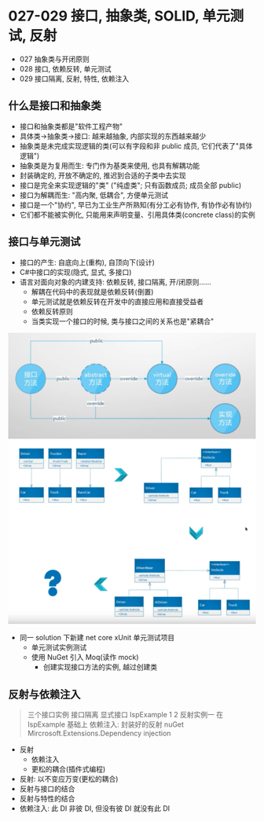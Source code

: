 # 027-029 接口, 抽象类, SOLID, 单元测试, 反射

- 027 抽象类与开闭原则
- 028 接口, 依赖反转, 单元测试
- 029 接口隔离, 反射, 特性, 依赖注入

## 什么是接口和抽象类

- 接口和抽象类都是"软件工程产物"
- 具体类->抽象类->接口: 越来越抽象, 内部实现的东西越来越少
- 抽象类是未完成实现逻辑的类(可以有字段和非 public 成员, 它们代表了"具体逻辑")
- 抽象类是为复用而生: 专门作为基类来使用, 也具有解耦功能
- 封装确定的, 开放不确定的, 推迟到合适的子类中去实现
- 接口是完全来实现逻辑的"类" ("纯虚类"; 只有函数成员; 成员全部 public)
- 接口为解耦而生: "高内聚, 低耦合", 方便单元测试
- 接口是一个"协约", 早已为工业生产所熟知(有分工必有协作, 有协作必有协约)
- 它们都不能被实例化, 只能用来声明变量、引用具体类(concrete class)的实例

## 接口与单元测试

- 接口的产生: 自底向上(重构), 自顶向下(设计)
- C#中接口的实现(隐式, 显式, 多接口)
- 语言对面向对象的内建支持: 依赖反转, 接口隔离, 开/闭原则......
  - 解耦在代码中的表现就是依赖反转(倒置)
  - 单元测试就是依赖反转在开发中的直接应用和直接受益者
  - 依赖反转原则
  - 当类实现一个接口的时候, 类与接口之间的关系也是"紧耦合"

![接口](./img/1.png)
![依赖反转](./img/2.png)

- 同一 solution 下新建 net core xUnit 单元测试项目
  - 单元测试实例测试
  - 使用 NuGet 引入 Moq(读作 mock)
    - 创建实现接口方法的实例, 越过创建类

## 反射与依赖注入

> 三个接口实例 接口隔离 显式接口 IspExample 1 2
> 反射实例一 在 IspExample 基础上
> 依赖注入: 封装好的反射 nuGet Mircrosoft.Extensions.Dependency injection

- 反射
  - 依赖注入
  - 更松的耦合(插件式编程)
- 反射: 以不变应万变(更松的耦合)
- 反射与接口的结合
- 反射与特性的结合
- 依赖注入: 此 DI 非彼 DI, 但没有彼 DI 就没有此 DI
